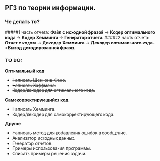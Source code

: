 ## РГЗ по теории информации.
### Че делать то?
#####1 часть отчета:
**Файл с исходной фразой** -> **Кодер оптимального кода** -> **Кодер Хемминга** -> **Генератор отчета**.
#####2 часть отчета:
**Отчет с кодом** -> **Декодер Хемминга** -> **Декодер оптимального кода**->**Вывод декодированной фразы**.

### TO DO:
**Оптимальный код** 
*	~~Написать Шеннона-Фано.~~
* 	~~Написать Хаффмана.~~
* 	~~Кодер/декодер для оптимального кода.~~

**Самокорректирующийся код**
* 	Написать Хемминга.
* 	Кодер/декодер для самокорректирующего кода.

**Другое**
* 	~~Написать метод для добавления ошибок в сообщение.~~
* 	Анализатор исходных данных.
*   Генератор отчетов.
*   Примеры использования программы.
* 	Описать примеры решения задачи.

